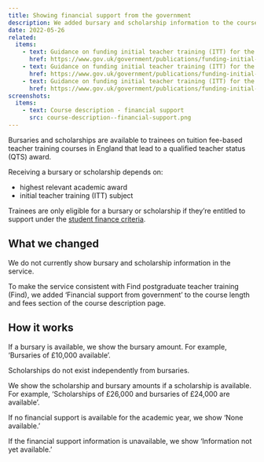 ```yaml
---
title: Showing financial support from the government
description: We added bursary and scholarship information to the course length and fees section of the course description page
date: 2022-05-26
related:
  items:
    - text: Guidance on funding initial teacher training (ITT) for the academic year 2022 to 2023
      href: https://www.gov.uk/government/publications/funding-initial-teacher-training-itt/funding-initial-teacher-training-itt-academic-year-2022-to-2023
    - text: Guidance on funding initial teacher training (ITT) for the academic year 2021 to 2022
      href: https://www.gov.uk/government/publications/funding-initial-teacher-training-itt/funding-initial-teacher-training-itt-academic-year-2021-to-2022
    - text: Guidance on funding initial teacher training (ITT) for the academic year 2020 to 2021
      href: https://www.gov.uk/government/publications/funding-initial-teacher-training-itt/funding-initial-teacher-training-itt-academic-year-2020-to-2021
screenshots:
  items:
    - text: Course description - financial support
      src: course-description--financial-support.png
---
```


Bursaries and scholarships are available to trainees on tuition fee-based teacher training courses in England that lead to a qualified teacher status (QTS) award.

Receiving a bursary or scholarship depends on:

- highest relevant academic award
- initial teacher training (ITT) subject

Trainees are only eligible for a bursary or scholarship if they’re entitled to support under the [student finance criteria](https://www.gov.uk/student-finance/who-qualifies).

## What we changed

We do not currently show bursary and scholarship information in the service.

To make the service consistent with Find postgraduate teacher training (Find), we added ‘Financial support from government’ to the course length and fees section of the course description page.

## How it works

If a bursary is available, we show the bursary amount. For example, ‘Bursaries of £10,000 available’.

Scholarships do not exist independently from bursaries.

We show the scholarship and bursary amounts if a scholarship is available. For example, ‘Scholarships of £26,000 and bursaries of £24,000 are available’.

If no financial support is available for the academic year, we show ‘None available.’

If the financial support information is unavailable, we show ‘Information not yet available.’
